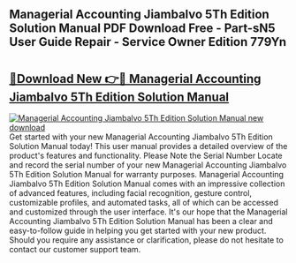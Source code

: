 ## Managerial Accounting Jiambalvo 5Th Edition Solution Manual PDF Download Free - Part-sN5 User Guide Repair - Service Owner Edition 779Yn

# <h2><a href="http://bc76273.oget.top/?id=Managerial+Accounting+Jiambalvo+5Th+Edition+Solution+Manual">🔗Download New 👉🔴 Managerial Accounting Jiambalvo 5Th Edition Solution Manual</a></h2>

[![Managerial Accounting Jiambalvo 5Th Edition Solution Manual new download](https://i.imgur.com/5g1atiW.png)](http://bc76273.oget.top/?id=Managerial+Accounting+Jiambalvo+5Th+Edition+Solution+Manual)
Get started with your new Managerial Accounting Jiambalvo 5Th Edition Solution Manual today! This user manual provides a detailed overview of the product's features and functionality. Please Note the Serial Number Locate and record the serial number of your new Managerial Accounting Jiambalvo 5Th Edition Solution Manual for warranty purposes. Managerial Accounting Jiambalvo 5Th Edition Solution Manual comes with an impressive collection of advanced features, including facial recognition, gesture control, customizable profiles, and automated tasks, all of which can be accessed and customized through the user interface. It's our hope that the Managerial Accounting Jiambalvo 5Th Edition Solution Manual has been a clear and easy-to-follow guide in helping you get started with your new product. Should you require any assistance or clarification, please do not hesitate to contact our customer support team.
